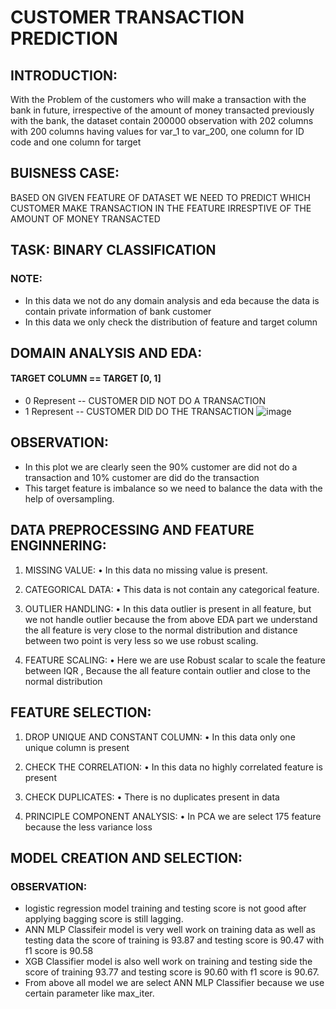 # CUSTOMER TRANSACTION PREDICTION

## INTRODUCTION:
With the Problem   of the customers who will make a transaction with the bank in future, irrespective of the amount of money transacted previously with the bank, the dataset contain 200000 observation with 202 columns with 200 columns having values for var_1 to var_200, one column for ID code and one column for target

## BUISNESS CASE:
BASED ON GIVEN FEATURE OF DATASET WE NEED TO PREDICT WHICH CUSTOMER MAKE TRANSACTION IN THE FEATURE IRRESPTIVE OF THE AMOUNT OF MONEY TRANSACTED

## TASK: BINARY CLASSIFICATION 

### NOTE:
*	In this data we not do any domain analysis  and eda because the data is contain private information of bank customer
*	In this data we only check the distribution of feature and target column

## DOMAIN ANALYSIS AND EDA:
#### TARGET COLUMN == TARGET [0, 1]
* 0 Represent -- CUSTOMER DID NOT DO A TRANSACTION
* 1 Represent -- CUSTOMER DID DO THE TRANSACTION
![image](https://user-images.githubusercontent.com/101791322/177703431-a72ef0b2-6b52-4f7c-9b6e-03722ed35a33.png)

## OBSERVATION:
* In this plot we are clearly seen the 90% customer are did not do a transaction and 10% customer are did do the transaction
* This target feature is imbalance so we need to balance the data with the help of oversampling.

## DATA PREPROCESSING AND FEATURE ENGINNERING:

1.	MISSING VALUE:
•	In this data no missing value is present.

2.	CATEGORICAL DATA:
•	This data is not contain any categorical feature.

3.	OUTLIER HANDLING:
•	In this data outlier is present in all feature, but we not handle outlier because the from above EDA part we understand the all feature is very close to the normal distribution and distance between two point is very less so we use robust scaling.

4.	FEATURE SCALING:
•	Here we are use Robust scalar to scale the feature between IQR , 
Because the all feature contain outlier and close to the normal distribution

## FEATURE SELECTION:

1.	DROP UNIQUE AND CONSTANT COLUMN:
•	In this data only one unique column is present

2.	CHECK THE CORRELATION:
•	In this data no highly correlated feature is present

3.	CHECK DUPLICATES:
•	There is no duplicates present in data

4.	PRINCIPLE COMPONENT ANALYSIS:
•	In PCA we are select 175 feature because the less variance loss 


## MODEL CREATION AND SELECTION:

###  OBSERVATION:
*	logistic regression model training and testing score is not good after applying bagging score is still lagging.
* ANN MLP Classifeir model is very well work on training data as well as testing data the score of training is 93.87 and testing score is 90.47 with f1 score is 90.58
*	XGB Classifier model is also well work on training and testing side the score of training 93.77 and testing score is 90.60 with f1 score is 90.67.
*	From above all model we are select ANN MLP Classifier because we use certain parameter like max_iter.
